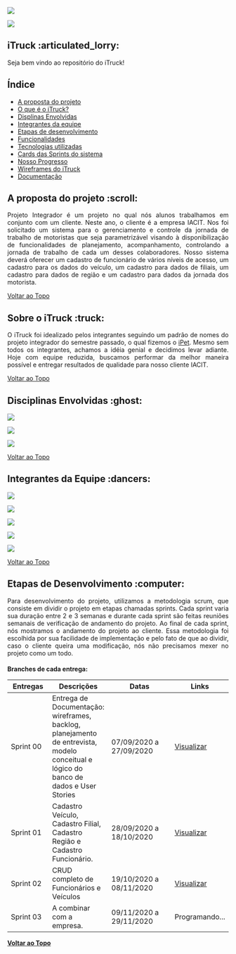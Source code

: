 <body>
    <nav>
        <p><img src="https://img.shields.io/badge/S%20T%20A%20T%20U%20S%20D%20O%20P%20R%20O%20J%20E%20T%20O-EM%20PROGRESSO-blueviolet"></p>
        <p><img src="https://img.shields.io/badge/S%20P%20R%20I%20N%20T%20A%20T%20U%20A%20L-SPRINT%2002-blue"></p>
        <p id="topo"><h1>iTruck :articulated_lorry:</h1></p>
        <p>Seja bem vindo ao repositório do iTruck!</p>
        <p><h2>Índice</h2></p>
        <ul>
            <li><a href="#proposta">A proposta do projeto</a></li>
            <li><a href="#sobre-itruck">O que é o iTruck?</a></li>
            <li><a href="#disciplinas">Displinas Envolvidas</a></li>
            <li><a href="#integrantes">Integrantes da equipe</a></li>
            <li><a href="#etapas">Etapas de desenvolvimento</a></li>
            <li><a href="https://github.com/thaisrabelo/iTruck#">Funcionalidades</a></li>
            <li><a href="https://github.com/thaisrabelo/iTruck#">Tecnologias utilizadas</a></li>
            <li><a href="https://github.com/thaisrabelo/iTruck#">Cards das Sprints do sistema</a></li>
            <li><a href="https://github.com/thaisrabelo/iTruck#">Nosso Progresso</a></li>
            <li><a href="https://github.com/thaisrabelo/iTruck#">Wireframes do iTruck</a></li>
            <li><a href="https://github.com/thaisrabelo/iTruck#">Documentação</a></li>
        </ul>
    </nav>
        <section>
            <p><h2 id="proposta">A proposta do projeto :scroll:</h2></p>
            <p align="justify">Projeto Integrador é um projeto no qual nós alunos trabalhamos em conjunto com um cliente. Neste ano, o cliente é a empresa IACIT. Nos foi solicitado um sistema para o gerenciamento e controle da jornada de trabalho de motoristas que seja parametrizável visando à disponibilização de funcionalidades de planejamento, acompanhamento, controlando a jornada de trabalho de cada um desses colaboradores. Nosso sistema deverá oferecer um cadastro de funcionário de vários níveis de acesso, um cadastro para os dados do veículo, um cadastro para dados de filiais, um cadastro para dados de região e um cadastro para dados da jornada dos motorista. </p>
            <p><a href="#topo">Voltar ao Topo</a></p>
        </section>
        <section>
            <p><h2 id="sobre-itruck">Sobre o iTruck :truck:</h2></p>
            <p align="justify">O iTruck foi idealizado pelos integrantes seguindo um padrão de nomes do projeto integrador do semestre passado, o qual fizemos o <a href="https://github.com/MatheusCoxxxta/ipet-app">iPet</a>. Mesmo sem todos os integrantes, achamos a idéia genial e decidimos levar adiante. Hoje com equipe reduzida, buscamos performar da melhor maneira possível e entregar resultados de qualidade para nosso cliente IACIT.</p>
            <p><a href="#topo">Voltar ao Topo</a></p>
        </section>
        <section><p><h2 id="disciplinas">Disciplinas Envolvidas :ghost:</h2></p>
            <p><img src="https://img.shields.io/badge/Engenharia%20de%20Software%20I-Prof%C2%AA%20Ma.%20Juliana%20Forin%20Pasquini%20Martinez-blueviolet"></p>
            <p><img src="https://img.shields.io/badge/Sistemas%20de%20Informa%C3%A7%C3%A3o-Prof%C2%BA%20Me.%20Claudio%20Etelvino%20de%20LimaiI-blueviolet"></p>
            <p><img src="https://img.shields.io/badge/Linguagem%20de%20Programa%C3%A7%C3%A3o-Prof%C2%BA%20Me.%20Reinaldo%20Gen%20Ichiro%20ArakakiI-blueviolet"></p>
            <p><a href="#topo">Voltar ao Topo</a></p>
        </section>
        <section>
            <p><h2 id="integrantes">Integrantes da Equipe :dancers:</h2></p>
            <p><a href="https://www.linkedin.com/in/thais-rabelo/"><img src="https://img.shields.io/badge/Scrum%20Master-Thais%20Rabelo-blue"></a></p>
            <p><a href="#"><img src="https://img.shields.io/badge/Product%20Owner%2F%20Dev%20Team-Camila%20Pacheco-blue"></a></p>
            <p><a href="#"><img src="https://img.shields.io/badge/Dev%20Team-Pedro%20Reginaldo-blue"></a></p>
            <p><a href="#"><img src="https://img.shields.io/badge/Dev%20Team-Leandro%20Gomes-blue"></a></p>
            <p><a href="#"><img src="https://img.shields.io/badge/Dev%20Team-Talita%20Marques-blue"></a></p>
            <p><a href="#topo">Voltar ao Topo</a></p>
        </section>
        <section>
            <p><h2 id="etapas">Etapas de Desenvolvimento :computer: </h1></p>
            <p align="justify">Para desenvolvimento do projeto, utilizamos a metodologia scrum, que consiste em dividir o projeto em etapas chamadas sprints. Cada sprint varia sua duração entre 2 e 3 semanas e durante cada sprint são feitas reuniões semanais de verificação de andamento do projeto. Ao final de cada sprint, nós mostramos o andamento do projeto ao cliente. Essa metodologia foi escolhida por sua facilidade de implementação e pelo fato de que ao dividir, caso o cliente queira uma modificação, nós não precisamos mexer no projeto como um todo. <br><h4>Branches de cada entrega:</h4</p>
    <table>
              <thead>
                     <th width=100px>Entregas</th>
                     <th>Descrições</th>
                     <th width=215px>Datas</th>
                     <th>Links</th>
              </thead>
              <tbody>
                     <tr>
                            <td>Sprint 00</td>
                            <td>Entrega de Documentação: wireframes, backlog, planejamento de entrevista, modelo conceitual e lógico do banco de dados e User Stories</td>
                            <td>07/09/2020 a 27/09/2020</td>
                            <td><a href="https://github.com/thaisrabelo/iTruck/tree/sprint00">Visualizar</td>
                     </tr>
                     <tr>
                            <td>Sprint 01</td>
                            <td>Cadastro Veículo, Cadastro Filial, Cadastro Região e Cadastro Funcionário.</td>
                            <td>28/09/2020 a 18/10/2020</td>
                            <td><a href="https://github.com/thaisrabelo/iTruck/tree/sprint01">Visualizar</td>
                     </tr>
                     <tr>
                            <td>Sprint 02</td>
                            <td>CRUD completo de Funcionários e Veículos</td>
                            <td>19/10/2020 a 08/11/2020</td>
                            <td><a href="https://github.com/thaisrabelo/iTruck/tree/sprint02">Visualizar</a></td>
                     </tr>
                      <tr>
                            <td>Sprint 03</td>
                            <td>A combinar com a empresa.</td>
                            <td>09/11/2020 a 29/11/2020</td>
                            <td>Programando...</td>
                     </tr>
              </tbody>
       </table>
    <p><a href="#topo">Voltar ao Topo</a></p>
        </section>
</nav>
</body>



